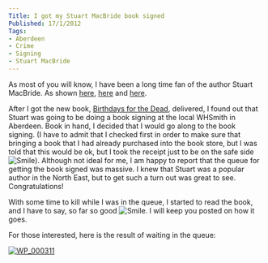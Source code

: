 ```yaml
---
Title: I got my Stuart MacBride book signed
Published: 17/1/2012
Tags:
- Aberdeen
- Crime
- Signing
- Stuart MacBride
---
```


As most of you will know, I have been a long time fan of the author Stuart MacBride. As shown [here](http://www.gep13.co.uk/blog/?p=725), [here](http://www.gep13.co.uk/blog/?p=727) and [here](http://www.gep13.co.uk/blog/?p=399).

After I got the new book, [Birthdays for the Dead](http://www.amazon.co.uk/gp/product/0007344171/ref=as_li_ss_il?ie=UTF8&tag=www6thprimeco-21&linkCode=as2&camp=1634&creative=19450&creativeASIN=0007344171), delivered, I found out that Stuart was going to be doing a book signing at the local WHSmith in Aberdeen. Book in hand, I decided that I would go along to the book signing. (I have to admit that I checked first in order to make sure that bringing a book that I had already purchased into the book store, but I was told that this would be ok, but I took the receipt just to be on the safe side ![Smile](http://www.gep13.co.uk/blog/wp-content/uploads/2012/01/wlEmoticon-smile3.png)). Although not ideal for me, I am happy to report that the queue for getting the book signed was massive. I knew that Stuart was a popular author in the North East, but to get such a turn out was great to see. Congratulations!

With some time to kill while I was in the queue, I started to read the book, and I have to say, so far so good ![Smile](http://www.gep13.co.uk/blog/wp-content/uploads/2012/01/wlEmoticon-smile3.png). I will keep you posted on how it goes.

For those interested, here is the result of waiting in the queue:

[![WP_000311](http://www.gep13.co.uk/blog/wp-content/uploads/2012/01/WP_000311_thumb.jpg)](http://www.gep13.co.uk/blog/wp-content/uploads/2012/01/WP_000311.jpg)
